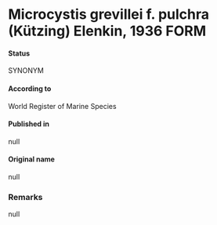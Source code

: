 Microcystis grevillei f. pulchra (Kützing) Elenkin, 1936 FORM
=======

#### Status
SYNONYM

#### According to
World Register of Marine Species

#### Published in
null

#### Original name
null

### Remarks
null